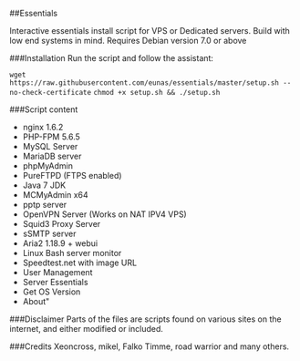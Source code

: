 ##Essentials

Interactive essentials install script for VPS or Dedicated servers.
Build with low end systems in mind.
Requires Debian version 7.0 or above

###Installation
Run the script and follow the assistant:

`wget https://raw.githubusercontent.com/eunas/essentials/master/setup.sh --no-check-certificate`
`chmod +x setup.sh && ./setup.sh`

###Script content

* nginx 1.6.2
* PHP-FPM 5.6.5
* MySQL Server
* MariaDB server
* phpMyAdmin
* PureFTPD (FTPS enabled)
* Java 7 JDK
* MCMyAdmin x64
* pptp server
* OpenVPN Server (Works on NAT IPV4 VPS)
* Squid3 Proxy Server
* sSMTP server
* Aria2 1.18.9 + webui
* Linux Bash server monitor
* Speedtest.net with image URL
* User Management
* Server Essentials
* Get OS Version
* About"

###Disclaimer
Parts of the files are scripts found on various sites on the internet, and either modified or included.

###Credits
Xeoncross, mikel, Falko Timme, road warrior and many others.
